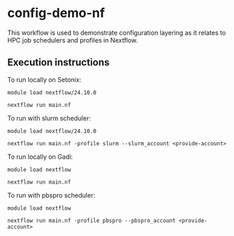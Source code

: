 # config-demo-nf

This workflow is used to demonstrate configuration layering as it relates to HPC job schedulers and profiles in Nextflow. 

## Execution instructions

To run locally on Setonix: 
```
module load nextflow/24.10.0

nextflow run main.nf 
```

To run with slurm scheduler: 
```
module load nextflow/24.10.0

nextflow run main.nf -profile slurm --slurm_account <provide-account>
```

To run locally on Gadi: 
```
module load nextflow

nextflow run main.nf 
```

To run with pbspro scheduler: 
```
module load nextflow

nextflow run main.nf -profile pbspro --pbspro_account <provide-account>
```



